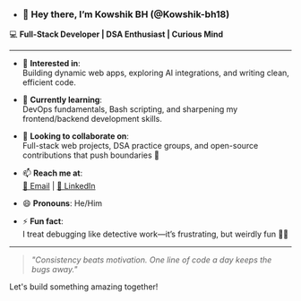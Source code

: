 - ### 👋 Hey there, I’m Kowshik BH (@Kowshik-bh18)

💻 **Full-Stack Developer | DSA Enthusiast | Curious Mind**

---

- 👀 **Interested in**:  
  Building dynamic web apps, exploring AI integrations, and writing clean, efficient code.

- 🌱 **Currently learning**:  
  DevOps fundamentals, Bash scripting, and sharpening my frontend/backend development skills.

- 🤝 **Looking to collaborate on**:  
  Full-stack web projects, DSA practice groups, and open-source contributions that push boundaries 🚀

- 📫 **Reach me at**:  
  [📧 Email](mailto:kowshik.bh18@gmail.com) | [💼 LinkedIn](https://www.linkedin.com/in/kowshik-bh18/) 

- 😄 **Pronouns**: He/Him

- ⚡ **Fun fact**:  
  I treat debugging like detective work—it’s frustrating, but weirdly fun 🕵️‍♂️

---

> _"Consistency beats motivation. One line of code a day keeps the bugs away."_

Let's build something amazing together!

